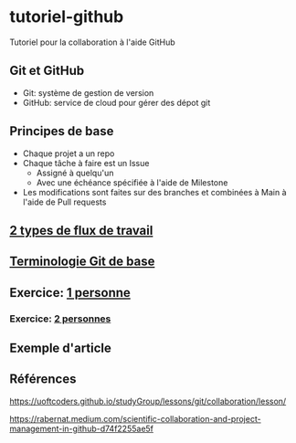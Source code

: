 # tutoriel-github
Tutoriel pour la collaboration à l'aide GitHub

## Git et GitHub

- Git: système de gestion de version
- GitHub: service de cloud pour gérer des dépot git

## Principes de base

- Chaque projet a un repo
- Chaque tâche à faire est un Issue
  - Assigné à quelqu'un
  - Avec une échéance spécifiée à l'aide de Milestone
- Les modifications sont faites sur des branches et combinées à Main à l'aide de Pull requests

## [2 types de flux de travail](https://github.com/UofTCoders/studyGroup/blob/gh-pages/lessons/git/collaboration/lesson.md#two-common-collaborative-work-flows)

## [Terminologie Git de base](https://github.com/UofTCoders/studyGroup/blob/gh-pages/lessons/git/collaboration/lesson.md#some-git-terminologyjargon)

## Exercice: [1 personne](https://github.com/UofTCoders/studyGroup/blob/gh-pages/lessons/git/collaboration/lesson.md#solo-practise-via-the-github-gui)

### Exercice: [2 personnes](https://github.com/UofTCoders/studyGroup/blob/gh-pages/lessons/git/collaboration/lesson.md#two-person-practise-via-github-gui)

## Exemple d'article

## Références

https://uoftcoders.github.io/studyGroup/lessons/git/collaboration/lesson/

https://rabernat.medium.com/scientific-collaboration-and-project-management-in-github-d74f2255ae5f

